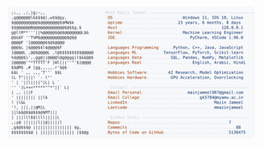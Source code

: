 <picture>
  <source srcset="https://raw.githubusercontent.com/mmazinjameel/mmazinjameel/main/dark_mode.svg?v=1747109663" media="(prefers-color-scheme: dark)">
  <img src="https://raw.githubusercontent.com/mmazinjameel/mmazinjameel/main/light_mode.svg?v=1747109663">
</picture>
